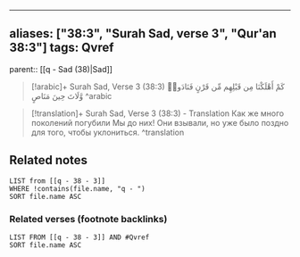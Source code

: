 
---
aliases: ["38:3", "Surah Sad, verse 3", "Qur'an 38:3"]
tags: Qvref
---

parent:: [[q - Sad (38)|Sad]]

> [!arabic]+ Surah Sad, Verse 3 (38:3)
> <span class="quran-arabic">كَمْ أَهْلَكْنَا مِن قَبْلِهِم مِّن قَرْنٍ فَنَادَوا۟ وَّلَاتَ حِينَ مَنَاصٍ</span>
^arabic

> [!translation]+ Surah Sad, Verse 3 (38:3) - Translation
> Как же много поколений погубили Мы до них! Они взывали, но уже было поздно для того, чтобы уклониться.
^translation



## Related notes
```dataview
LIST from [[q - 38 - 3]]
WHERE !contains(file.name, "q - ")
SORT file.name ASC
```

### Related verses (footnote backlinks)
```dataview
LIST FROM [[q - 38 - 3]] AND #Qvref
SORT file.name ASC
```

